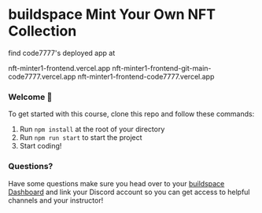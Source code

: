 # buildspace Mint Your Own NFT Collection
find code7777's deployed app at 

nft-minter1-frontend.vercel.app
nft-minter1-frontend-git-main-code7777.vercel.app
nft-minter1-frontend-code7777.vercel.app

### **Welcome 👋**
To get started with this course, clone this repo and follow these commands:

1. Run `npm install` at the root of your directory
2. Run `npm run start` to start the project
3. Start coding!

### **Questions?**
Have some questions make sure you head over to your [buildspace Dashboard](https://app.buildspace.so/courses/CO961ddb5f-f428-4608-9949-a9a2f461eb3f) and link your Discord account so you can get access to helpful channels and your instructor!

